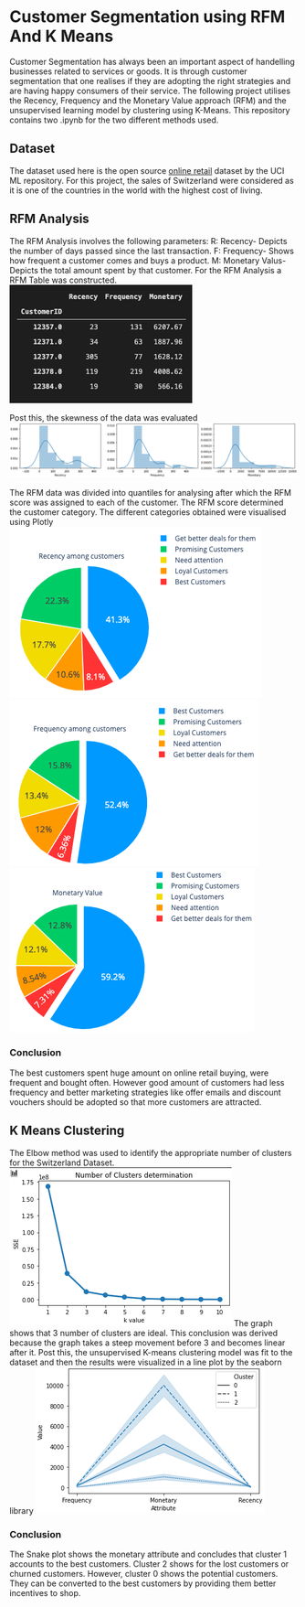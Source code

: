 # Customer Segmentation using RFM And K Means
Customer Segmentation has always been an important aspect of handelling businesses related to services or goods. It is through customer segmentation that one realises if they are adopting the right strategies and are having happy consumers of their service. 
The following project utilises the Recency, Frequency and the Monetary Value approach (RFM) and the unsupervised learning model by clustering using K-Means.
This repository contains two .ipynb for the two different methods used.

## Dataset
The dataset used here is the open source [online retail](https://archive.ics.uci.edu/ml/datasets/Online+Retail) dataset by the UCI ML repository. For this project, the sales of Switzerland were considered as it is one of the countries in the world with the highest cost of living. 

## RFM Analysis
The RFM Analysis involves the following parameters:
R: Recency- Depicts the number of days passed since the last transaction.
F: Frequency- Shows how frequent a customer comes and buys a product.
M: Monetary Valus- Depicts the total amount spent by that customer.
For the RFM Analysis a RFM Table was constructed.
![RFM table](https://github.com/Vidushi-Gupta/Customer_Segmentation/blob/master/Visualization/RFM%20Table.png)

Post this, the skewness of the data was evaluated
![skew](https://github.com/Vidushi-Gupta/Customer_Segmentation/blob/master/Visualization/skew.png)

The RFM data was divided into quantiles for analysing after which the RFM score was assigned to each of the customer.
The RFM score determined the customer category.
The different categories obtained were visualised using Plotly
![Recency](https://github.com/Vidushi-Gupta/Customer_Segmentation/blob/master/Visualization/Recency.png)
![Frequency](https://github.com/Vidushi-Gupta/Customer_Segmentation/blob/master/Visualization/Frequency.png)
![Monetary Value](https://github.com/Vidushi-Gupta/Customer_Segmentation/blob/master/Visualization/Monetary.png)

### Conclusion
The best customers spent huge amount on online retail buying, were frequent and bought often. However good amount of customers had less frequency and better marketing strategies like offer emails and discount vouchers should be adopted so that more customers are attracted.


## K Means Clustering
The Elbow method was used to identify the appropriate number of clusters for the Switzerland Dataset.
![Elbow](https://github.com/Vidushi-Gupta/Customer_Segmentation/blob/master/Visualization/Elbow%20method.png)
The graph shows that 3 number of clusters are ideal. This conclusion was derived because the graph takes a steep movement before 3 and becomes linear after it.
Post this, the unsupervised K-means clustering model was fit to the dataset and then the results were visualized in a line plot by the seaborn library
![Snake Plot](https://github.com/Vidushi-Gupta/Customer_Segmentation/blob/master/Visualization/Snake%20plot.png)

### Conclusion
The Snake plot shows the monetary attribute and concludes that cluster 1 accounts to the best customers.
Cluster 2 shows for the lost customers or churned customers. However, cluster 0 shows the potential customers. They can be converted to the best customers by providing them better incentives to shop.


